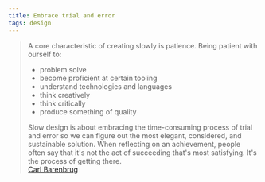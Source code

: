 ```yaml
---
title: Embrace trial and error
tags: design
---
```

<blockquote>
A core characteristic of creating slowly is patience. Being patient with ourself to:
<ul>
<li>problem solve</li>
<li>become proficient at certain tooling</li>
<li>understand technologies and languages</li>
<li>think creatively</li>
<li>think critically</li>
<li>produce something of quality</li>
</ul>
Slow design is about embracing the time-consuming process of trial and error so we can figure out the most elegant, considered, and sustainable solution. 
When reflecting on an achievement, people often say that it's not the act of succeeding that's most satisfying. It's the process of getting there.
<footer><a href="https://carlbarenbrug.com/create-slowly">Carl Barenbrug</a></footer>
</blockquote>